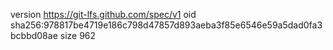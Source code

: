 version https://git-lfs.github.com/spec/v1
oid sha256:978817be4719e186c798d47857d893aeba3f85e6546e59a5dad0fa3bcbbd08ae
size 962
